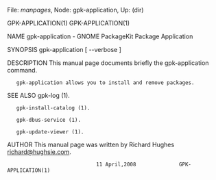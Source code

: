 File: *manpages*,  Node: gpk-application,  Up: (dir)

GPK-APPLICATION(1)                                          GPK-APPLICATION(1)



NAME
       gpk-application - GNOME PackageKit Package Application

SYNOPSIS
       gpk-application [ --verbose ]

DESCRIPTION
       This manual page documents briefly the gpk-application command.

       gpk-application allows you to install and remove packages.

SEE ALSO
       gpk-log (1).

       gpk-install-catalog (1).

       gpk-dbus-service (1).

       gpk-update-viewer (1).

AUTHOR
       This manual page was written by Richard Hughes <richard@hughsie.com>.



                                 11 April,2008              GPK-APPLICATION(1)
